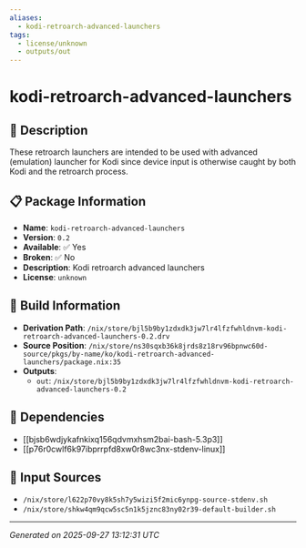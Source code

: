 ```yaml
---
aliases:
  - kodi-retroarch-advanced-launchers
tags:
  - license/unknown
  - outputs/out
---
```


# kodi-retroarch-advanced-launchers

## 📝 Description

These retroarch launchers are intended to be used with
advanced (emulation) launcher for Kodi since device input is
otherwise caught by both Kodi and the retroarch process.


## 📋 Package Information

- **Name**: `kodi-retroarch-advanced-launchers`
- **Version**: `0.2`
- **Available**: ✅ Yes
- **Broken**: ✅ No
- **Description**: Kodi retroarch advanced launchers
- **License**: `unknown`

## 🔧 Build Information

- **Derivation Path**: `/nix/store/bjl5b9by1zdxdk3jw7lr4lfzfwhldnvm-kodi-retroarch-advanced-launchers-0.2.drv`
- **Source Position**: `/nix/store/ns30sqxb36k8jrds8z18rv96bpnwc60d-source/pkgs/by-name/ko/kodi-retroarch-advanced-launchers/package.nix:35`
- **Outputs**:
  - `out`:  `/nix/store/bjl5b9by1zdxdk3jw7lr4lfzfwhldnvm-kodi-retroarch-advanced-launchers-0.2`

## 🔗 Dependencies

- [[bjsb6wdjykafnkixq156qdvmxhsm2bai-bash-5.3p3]]
- [[p76r0cwlf6k97ibprrpfd8xw0r8wc3nx-stdenv-linux]]

## 📁 Input Sources

- `/nix/store/l622p70vy8k5sh7y5wizi5f2mic6ynpg-source-stdenv.sh`
- `/nix/store/shkw4qm9qcw5sc5n1k5jznc83ny02r39-default-builder.sh`

---
*Generated on 2025-09-27 13:12:31 UTC*
